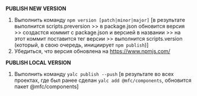 **PUBLISH NEW VERSION**  
1. Выполнить команду `npm version [patch|minor|major]` [в результате выполнится scripts.preversion >> в package.json обновится версия >> создастся коммит с package.json и версией в названии >> на этот коммит поставится тег версии >> выполнится scripts.version (который, в свою очередь, инициирует `npm publish`)]
2. Убедиться, что версия обновлена на https://www.npmjs.com/

**PUBLISH LOCAL VERSION**  
1. Выполнить команду `yalc publish --push` [в результате во всех проектах, где был ранее сделан `yalc add @mfc/components`, обновится пакет @mfc/components]